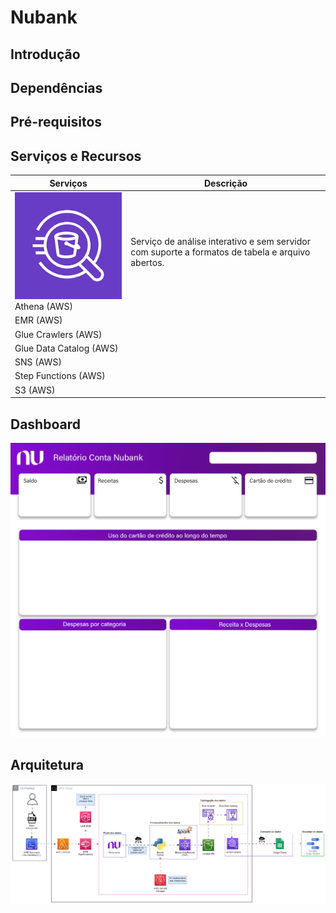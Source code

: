 # Nubank

## Introdução

## Dependências

## Pré-requisitos

## Serviços e Recursos

| Serviços | Descrição |
|----------|-----------|
|![](./Infra/Icons/Athena.png) Athena (AWS)| Serviço de análise interativo e sem servidor com suporte a formatos de tabela e arquivo abertos.|
|EMR (AWS)|            |
|Glue Crawlers (AWS)|            |
|Glue Data Catalog (AWS)|            |
|SNS (AWS)|            |
|Step Functions (AWS)|            |
|S3 (AWS)|            | 

## Dashboard
![](./Dashboard/Layout.jpg)

## Arquitetura
![](./Infra/Arquitetura_Dados.gif)